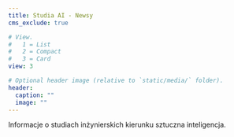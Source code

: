```yaml
---
title: Studia AI - Newsy
cms_exclude: true

# View.
#   1 = List
#   2 = Compact
#   3 = Card
view: 3

# Optional header image (relative to `static/media/` folder).
header:
  caption: ""
  image: ""
---
```


Informacje o studiach inżynierskich kierunku sztuczna inteligencja. 